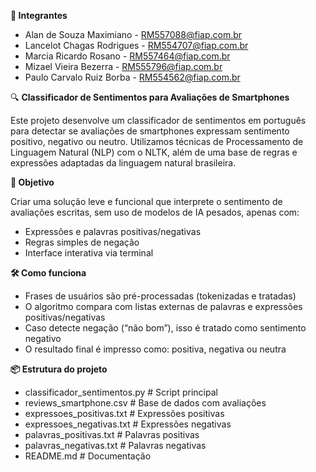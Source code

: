 **👥 Integrantes**

- Alan de Souza Maximiano - RM557088@fiap.com.br
- Lancelot Chagas Rodrigues - RM554707@fiap.com.br
- Marcia Ricardo Rosano - RM557464@fiap.com.br
- Mizael Vieira Bezerra - RM555796@fiap.com.br
- Paulo Carvalo Ruiz Borba - RM554562@fiap.com.br

🔍 **Classificador de Sentimentos para Avaliações de Smartphones**

Este projeto desenvolve um classificador de sentimentos em português para detectar se avaliações de smartphones expressam sentimento positivo, negativo ou neutro. Utilizamos técnicas de Processamento de Linguagem Natural (NLP) com o NLTK, além de uma base de regras e expressões adaptadas da linguagem natural brasileira.

**🎯 Objetivo**

Criar uma solução leve e funcional que interprete o sentimento de avaliações escritas, sem uso de modelos de IA pesados, apenas com:

- Expressões e palavras positivas/negativas
- Regras simples de negação
- Interface interativa via terminal

**🛠️ Como funciona**

- Frases de usuários são pré-processadas (tokenizadas e tratadas)
- O algoritmo compara com listas externas de palavras e expressões positivas/negativas
- Caso detecte negação (“não bom”), isso é tratado como sentimento negativo
- O resultado final é impresso como: positiva, negativa ou neutra

**📦 Estrutura do projeto**

- classificador_sentimentos.py           # Script principal
- reviews_smartphone.csv                 # Base de dados com avaliações
- expressoes_positivas.txt               # Expressões positivas
- expressoes_negativas.txt               # Expressões negativas
- palavras_positivas.txt                 # Palavras positivas
- palavras_negativas.txt                 # Palavras negativas
- README.md                              # Documentação

